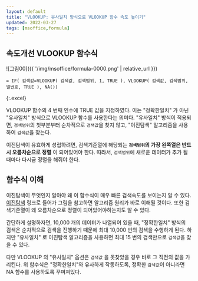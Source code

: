 ```yaml
---
layout: default
title: "VLOOKUP: 유사일치 방식으로 VLOOKUP 함수 속도 높이기"
updated: 2022-03-27
tags: [msoffice,formula]
---
```


## 속도개선 VLOOKUP 함수식

![그림00]({{ '/img/msoffice/formula-0000.png' | relative_url }})

```excel
= IF( 검색값=VLOOKUP( 검색값, 검색범위, 1, TRUE ), VLOOKUP( 검색값, 검색범위, 열번호, TRUE ), NA())
```
{:.excel}

VLOOKUP 함수의 4 번째 인수에 TRUE 값을 지정하였다. 이는 "정확한일치" 가 아닌 "유사일치" 방식으로 VLOOKUP 함수를 사용한다는 의미다. "유사일치" 방식이 적용되면, `검색범위`의 첫부분부터 순차적으로 `검색값`을 찾지 않고, "이진탐색" 알고리즘을 사용하여 `검색값`을 찾는다.

이진탐색이 유효하게 성립하려면, 검색기준열에 해당되는 **`검색범위`의 가장 왼쪽열은 반드시 오름차순으로 정렬** 이 되어있어야 한다. 따라서, `검색범위`에 새로운 데이터가 추가 될 때마다 다시금 정렬을 해줘야 한다.

## 함수식 이해

이진탐색이 무엇인지 알아야 왜 이 함수식이 매우 빠른 검색속도를 보이는지 알 수 있다. [이진탐색](https://namu.wiki/w/%EC%9D%B4%EC%A7%84%20%ED%83%90%EC%83%89) 링크로 들어가 그림을 참고하면 알고리즘 원리가 바로 이해될 것이다. 또한 검색기준열이 왜 오름차순으로 정렬이 되어있어야하는지도 알 수 있다.

간단하게 설명하자면, 10,000 개의 데이터가 나열되어 있을 때, "정확한일치" 방식의 검색은 순차적으로 검색을 진행하기 때문에 최대 10,000 번의 검색을 수행하게 된다. 하지만 "유사일치" 로 이진탐색 알고리즘을 사용하면 최대 15 번의 검색만으로 `검색값`을 찾을 수 있다.

다만 VLOOKUP 의 "유사일치" 옵션은 `검색값` 을 못찾았을 경우 바로 그 직전의 값을 가리킨다. 위 함수식은 "정확한일치"와 유사하게 작동하도록, 정확한 `검색값`이 아니라면 NA 함수를 사용하도록 꾸며져있다.